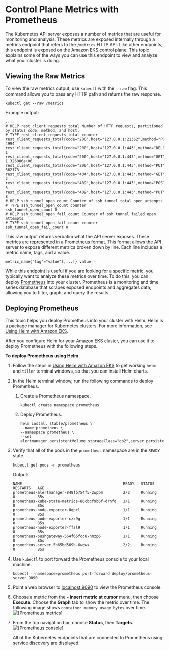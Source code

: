 # Control Plane Metrics with Prometheus<a name="prometheus"></a>

The Kubernetes API server exposes a number of metrics that are useful for monitoring and analysis\. These metrics are exposed internally through a metrics endpoint that refers to the `/metrics` HTTP API\. Like other endpoints, this endpoint is exposed on the Amazon EKS control plane\. This topic explains some of the ways you can use this endpoint to view and analyze what your cluster is doing\.

## Viewing the Raw Metrics<a name="view-raw-metrics"></a>

To view the raw metrics output, use `kubectl` with the `--raw` flag\. This command allows you to pass any HTTP path and returns the raw response\.

```
kubectl get --raw /metrics
```

Example output:

```
...
# HELP rest_client_requests_total Number of HTTP requests, partitioned by status code, method, and host.
# TYPE rest_client_requests_total counter
rest_client_requests_total{code="200",host="127.0.0.1:21362",method="POST"} 4994
rest_client_requests_total{code="200",host="127.0.0.1:443",method="DELETE"} 1
rest_client_requests_total{code="200",host="127.0.0.1:443",method="GET"} 1.326086e+06
rest_client_requests_total{code="200",host="127.0.0.1:443",method="PUT"} 862173
rest_client_requests_total{code="404",host="127.0.0.1:443",method="GET"} 2
rest_client_requests_total{code="409",host="127.0.0.1:443",method="POST"} 3
rest_client_requests_total{code="409",host="127.0.0.1:443",method="PUT"} 8
# HELP ssh_tunnel_open_count Counter of ssh tunnel total open attempts
# TYPE ssh_tunnel_open_count counter
ssh_tunnel_open_count 0
# HELP ssh_tunnel_open_fail_count Counter of ssh tunnel failed open attempts
# TYPE ssh_tunnel_open_fail_count counter
ssh_tunnel_open_fail_count 0
```

This raw output returns verbatim what the API server exposes\. These metrics are represented in a [Prometheus format](https://github.com/prometheus/docs/blob/master/content/docs/instrumenting/exposition_formats.md)\. This format allows the API server to expose different metrics broken down by line\. Each line includes a metric name, tags, and a value\.

```
metric_name{"tag"="value"[,...]} value
```

While this endpoint is useful if you are looking for a specific metric, you typically want to analyze these metrics over time\. To do this, you can deploy [Prometheus](https://prometheus.io/) into your cluster\. Prometheus is a monitoring and time series database that scrapes exposed endpoints and aggregates data, allowing you to filter, graph, and query the results\.

## Deploying Prometheus<a name="deploy-prometheus"></a>

This topic helps you deploy Prometheus into your cluster with Helm\. Helm is a package manager for Kubernetes clusters\. For more information, see [Using Helm with Amazon EKS](helm.md)\.

After you configure Helm for your Amazon EKS cluster, you can use it to deploy Prometheus with the following steps\.

**To deploy Prometheus using Helm**

1. Follow the steps in [Using Helm with Amazon EKS](helm.md) to get working `helm` and `tiller` terminal windows, so that you can install Helm charts\.

1. In the Helm terminal window, run the following commands to deploy Prometheus\.

   1. Create a Prometheus namespace\.

      ```
      kubectl create namespace prometheus
      ```

   1. Deploy Prometheus\.

      ```
      helm install stable/prometheus \
      --name prometheus \
      --namespace prometheus \
      --set alertmanager.persistentVolume.storageClass="gp2",server.persistentVolume.storageClass="gp2"
      ```

1. Verify that all of the pods in the `prometheus` namespace are in the `READY` state\.

   ```
   kubectl get pods -n prometheus
   ```

   Output:

   ```
   NAME                                             READY   STATUS    RESTARTS   AGE
   prometheus-alertmanager-848fb754f5-2wpbm         2/2     Running   0          85s
   prometheus-kube-state-metrics-86cbcf9b6f-drnfq   1/1     Running   0          85s
   prometheus-node-exporter-8qpcl                   1/1     Running   0          85s
   prometheus-node-exporter-czz9g                   1/1     Running   0          85s
   prometheus-node-exporter-ffsl9                   1/1     Running   0          85s
   prometheus-pushgateway-564f65fcc8-hmzp6          1/1     Running   0          85s
   prometheus-server-5b65bd569b-6wgwx               2/2     Running   0          85s
   ```

1. Use `kubectl` to port forward the Prometheus console to your local machine\.

   ```
   kubectl --namespace=prometheus port-forward deploy/prometheus-server 9090
   ```

1. Point a web browser to [localhost:9090](localhost:9090) to view the Prometheus console\.

1. Choose a metric from the **\- insert metric at cursor** menu, then choose **Execute**\. Choose the **Graph** tab to show the metric over time\. The following image shows `container_memory_usage_bytes` over time\.  
![\[Prometheus metrics\]](http://docs.aws.amazon.com/eks/latest/userguide/images/prometheus-metric.png)

1. From the top navigation bar, choose **Status**, then **Targets**\.  
![\[Prometheus console\]](http://docs.aws.amazon.com/eks/latest/userguide/images/prometheus.png)

   All of the Kubernetes endpoints that are connected to Prometheus using service discovery are displayed\.
